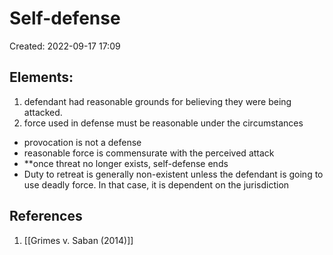 # Self-defense
Created: 2022-09-17 17:09

## Elements:
1. defendant had reasonable grounds for believing they were being attacked.
2. force used in defense must be reasonable under the circumstances

- provocation is not a defense
- reasonable force is commensurate with the perceived attack 
- **once threat no longer exists, self-defense ends
- Duty to retreat is generally non-existent unless the defendant is going to use deadly force. In that case, it is dependent on the jurisdiction


## References

1.  [[Grimes v. Saban (2014)]]